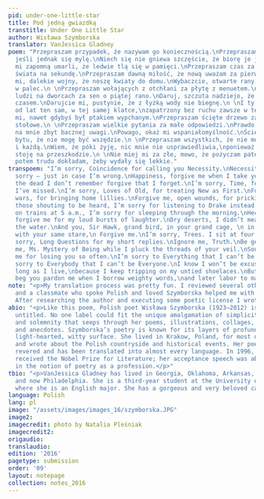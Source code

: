 ```yaml
---
pid: under-one-little-star
title: Pod jedną gwiazdką
transtitle: Under One Little Star
author: Wisława Szymborska
translator: VanJessica Gladney
poem: "Przepraszam przypadek, że nazywam go koniecznością.\nPrzepraszam konieczność,
  jeśli jednak się mylę.\nNiech się nie gniewa szczęście, że biorę je jak swoje.\nNiech
  mi zapomną umarli, że ledwie tlą się w pamięci.\nPrzepraszam czas za mnogość przeoczonego
  świata na sekundę.\nPrzepraszam dawną miłość, że nową uważam za pierwszą.\nWybaczcie
  mi, dalekie wojny, że noszę kwiaty do domu.\nWybaczcie, otwarte rany, że kłuję się
  w palec.\n \nPrzepraszam wołających z otchłani za płytę z menuetem.\nPrzepraszam
  ludzi na dworcach za sen o piątej rano.\nDaruj, szczuta nadziejo, że śmieję się
  czasem.\nDarujcie mi, pustynie, że z łyżką wody nie biegnę.\n \nI ty, jastrzębiu,
  od lat ten sam, w tej samej klatce,\nzapatrzony bez ruchu zawsze w ten sam punkt,\nodpuść
  mi, nawet gdybyś był ptakiem wypchanym.\nPrzepraszam ścięte drzewo za cztery nogi
  stołowe.\n \nPrzepraszam wielkie pytania za małe odpowiedzi.\nPrawdo, nie zwracaj
  na mnie zbyt bacznej uwagi.\nPowago, okaż mi wspaniałomyślność.\nŚcierp, tajemnico
  bytu, że nie mogę być wszędzie.\n \nPrzepraszam wszystkich, że nie mogę być każdym
  i każdą.\nWiem, że póki żyję, nic mnie nie usprawiedliwia,\nponieważ sama sobie
  stoję na przeszkodzie.\n \nNie miej mi za złe, mowo, że pożyczam patetycznych słów,\na
  potem trudu dokładam, żeby wydały się lekkie."
transpoem: "I’m sorry, Coincidence for calling you Necessity.\nNecessity, I’ll say
  sorry — just in case I’m wrong.\nHappiness, forgive me when I take you as my own.\nMay
  the dead I don’t remember forgive that I forget.\nI’m sorry, Time, for the seconds
  I’ve missed.\nI’m sorry, Loves of Old, for treating New as First.\nForgive me, way-off
  wars, for bringing home lillies.\nForgive me, open wounds, for pricking my finger.\nTo
  those shouting to be heard, I’m sorry for listening to Drake instead.\nTo those
  on trains at 5 a.m., I’m sorry for sleeping through the morning.\nHeckled Hope,
  forgive me for my loud bursts of laughter.\nDry deserts, I didn’t mean to hog all
  the water.\nAnd you, Sir Hawk, grand bird, in your grand cage, \n in your same spot,
  with your same stare,\n Forgive me.\nI’m sorry, Trees. I sit at four legged tables.\nI’m
  sorry, Long Questions for my short replies.\nIgnore me, Truth.\nBe gentle, Gravity.\nForgive
  me, Ms. Mystery of Being while I pluck the threads of your veil.\nSoul, don’t blame
  me for losing you so often.\nI’m sorry to Everything that I can’t be Everywhere.\nI’m
  sorry to Everybody that I can’t be Everyone.\nI know I won’t be excused, not as
  long as I live,\nbecause I keep tripping on my untied shoelaces.\nBut Speech, I
  beg you pardon me when I borrow weighty words,\nand later labor to make them light."
note: "<p>My translation process was pretty fun. I reviewed several other poetic translations,
  and a classmate who spoke Polish and loved Szymborska helped me with direct translations.
  After researching the author and executing some poetic license I wrote my translation.</p>"
abio: "<p>Like this poem, Polish poet Wisława Szymborska (1923–2012) is just fine
  untitled. No one label could fit the unique amalgamation of simplicity, sincerity,
  and solemnity that seeps through her poems, illustrations, collages, photographs,
  and anecdotes. Szymborska’s poetry is known for its layers of profundity under a
  light-hearted, witty surface. She lived in Krakow, Poland, for most of her life
  and wrote about the Polish countryside and historical events. Her poetry is internationally
  revered and has been translated into almost every language. In 1996, Szymborska
  received the Nobel Prize for Literature; her acceptance speech was about the irony
  in the notion of poetry as a profession.</p>"
tbio: "<p>VanJessica Gladney has lived in Georgia, Oklahoma, Arkansas, Massachusetts,
  and now Philadelphia. She is a third-year student at the University of Pennsylvania,
  where she is an English major. She has a gorgeous and very beloved cat named Prism.</p>"
language: Polish
lang: pl
image: "/assets/images/images_16/szymborska.JPG"
image2:
imagecredit: photo by Natalia Pleśniak
imagecredit2:
origaudio:
translaudio:
edition: '2016'
pagetype: submission
order: '09'
layout: notepage
collection: notes_2016
---
```

